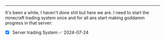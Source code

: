 ***
It's been a while, I haven't done shit but here we are. I need to start the minecraft trading system once and for all ans start making goddamm progress in that server:

- [x] Server trading System ✅ 2024-07-24

